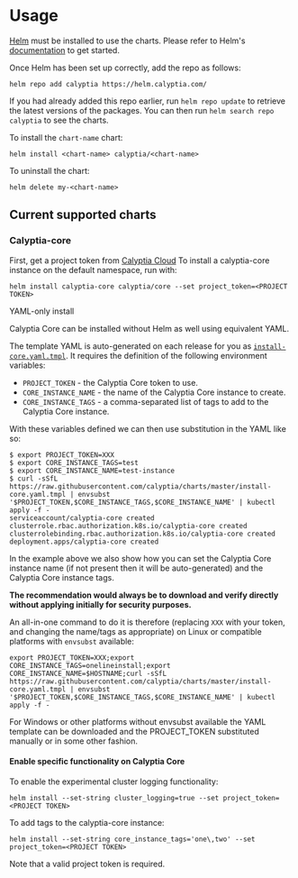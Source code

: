 # Usage

[Helm](https://helm.sh) must be installed to use the charts.  Please refer to
Helm's [documentation](https://helm.sh/docs) to get started.

Once Helm has been set up correctly, add the repo as follows:

```shell
helm repo add calyptia https://helm.calyptia.com/
```
  
If you had already added this repo earlier, run `helm repo update` to retrieve
the latest versions of the packages.  You can then run `helm search repo
calyptia` to see the charts.

To install the `chart-name` chart:

```shell
helm install <chart-name> calyptia/<chart-name>
```

To uninstall the chart:

```shell
helm delete my-<chart-name>
```

## Current supported charts

### Calyptia-core

First, get a project token from [Calyptia Cloud](https://cloud.calyptia.com/)
To install a calyptia-core instance on the default namespace, run with:

```shell
helm install calyptia-core calyptia/core --set project_token=<PROJECT TOKEN>
```

YAML-only install

Calyptia Core can be installed without Helm as well using equivalent YAML.

The template YAML is auto-generated on each release for you as [`install-core.yaml.tmpl`](./install-core.yaml.tmpl).
It requires the definition of the following environment variables:

* `PROJECT_TOKEN` - the Calyptia Core token to use.
* `CORE_INSTANCE_NAME` - the name of the Calyptia Core instance to create.
* `CORE_INSTANCE_TAGS` - a comma-separated list of tags to add to the Calyptia Core instance.

With these variables defined we can then use substitution in the YAML like so:

```shell
$ export PROJECT_TOKEN=XXX
$ export CORE_INSTANCE_TAGS=test
$ export CORE_INSTANCE_NAME=test-instance
$ curl -sSfL https://raw.githubusercontent.com/calyptia/charts/master/install-core.yaml.tmpl | envsubst '$PROJECT_TOKEN,$CORE_INSTANCE_TAGS,$CORE_INSTANCE_NAME' | kubectl apply -f -
serviceaccount/calyptia-core created
clusterrole.rbac.authorization.k8s.io/calyptia-core created
clusterrolebinding.rbac.authorization.k8s.io/calyptia-core created
deployment.apps/calyptia-core created
```

In the example above we also show how you can set the Calyptia Core instance name (if not present then it will be auto-generated) and the Calyptia Core instance tags.

**The recommendation would always be to download and verify directly without applying initially for security purposes.**

An all-in-one command to do it is therefore (replacing `XXX` with your token, and changing the name/tags as appropriate) on Linux or compatible platforms with `envsubst` available:

```shell
export PROJECT_TOKEN=XXX;export CORE_INSTANCE_TAGS=onelineinstall;export CORE_INSTANCE_NAME=$HOSTNAME;curl -sSfL https://raw.githubusercontent.com/calyptia/charts/master/install-core.yaml.tmpl | envsubst '$PROJECT_TOKEN,$CORE_INSTANCE_TAGS,$CORE_INSTANCE_NAME' | kubectl apply -f -
```

For Windows or other platforms without envsubst available the YAML template can be downloaded and the PROJECT_TOKEN substituted manually or in some other fashion.

#### Enable specific functionality on Calyptia Core

To enable the experimental cluster logging functionality:

```shell
helm install --set-string cluster_logging=true --set project_token=<PROJECT TOKEN>
```

To add tags to the calyptia-core instance:

```shell
helm install --set-string core_instance_tags='one\,two' --set project_token=<PROJECT TOKEN>
```

Note that a valid project token is required.
